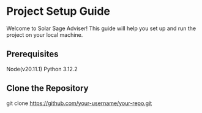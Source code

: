 # **Project Setup Guide**

Welcome to Solar Sage Adviser! This guide will help you set up and run the project on your local machine.

## Prerequisites
Node(v20.11.1)
Python 3.12.2

## Clone the Repository

git clone https://github.com/your-username/your-repo.git
